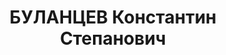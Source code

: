 ---
title: БУЛАНЦЕВ Константин Степанович
description: "1879, м. Клинці Брянської обл., Росія, росіянин, член ВКП(б), освіта\
  \ початкова\n машиніст потягу заводу № 9, проживав: Сумська обл. м. Шостка\n Заарештований\
  \ 23.02.1937 р.\n ВК ВС СРСР 20.11.1937 р. за участь у контрревол. правотроцькістській\
  \ диверсійно-шкідницькій орг-ції засуджений до ВМП.\n Розстріляний 21.11.1937 р.\
  \ у м. Київ.\n Реабілітований 15.12.1956 р. ВК ВС СРСР.\n ГДА Сб України, м. Суми,\
  \ спр. П-3935."
---